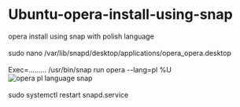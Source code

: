 # Ubuntu-opera-install-using-snap
opera install using snap with polish language
<br>
<br>
sudo nano /var/lib/snapd/desktop/applications/opera_opera.desktop
<br>
<br>
Exec=......... /usr/bin/snap run opera --lang=pl %U
<br>
![opera pl language snap](https://user-images.githubusercontent.com/98317764/231872780-7ba352c1-e6dc-41f7-a5bc-cb6737f0e5db.PNG)
<br>
<br>
sudo systemctl restart snapd.service
